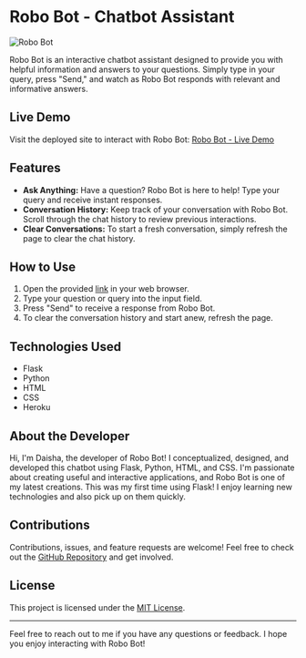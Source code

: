 # Robo Bot - Chatbot Assistant

![Robo Bot](../probable-guacamole/src/static/images/Screenshot%202023-08-21%20at%2011.53.15%20AM.jpg)
 

Robo Bot is an interactive chatbot assistant designed to provide you with helpful information and answers to your questions. Simply type in your query, press "Send," and watch as Robo Bot responds with relevant and informative answers.

## Live Demo

Visit the deployed site to interact with Robo Bot: [Robo Bot - Live Demo](https://chatbot-00-eac25725f44b.herokuapp.com/)

## Features

- **Ask Anything:** Have a question? Robo Bot is here to help! Type your query and receive instant responses.
- **Conversation History:** Keep track of your conversation with Robo Bot. Scroll through the chat history to review previous interactions.
- **Clear Conversations:** To start a fresh conversation, simply refresh the page to clear the chat history.

## How to Use

1. Open the provided [link](https://chatbot-00-eac25725f44b.herokuapp.com/) in your web browser.
2. Type your question or query into the input field.
3. Press "Send" to receive a response from Robo Bot.
4. To clear the conversation history and start anew, refresh the page.

## Technologies Used

- Flask
- Python
- HTML
- CSS
- Heroku

## About the Developer

Hi, I'm Daisha, the developer of Robo Bot! I conceptualized, designed, and developed this chatbot using Flask, Python, HTML, and CSS. I'm passionate about creating useful and interactive applications, and Robo Bot is one of my latest creations. This was my first time using Flask! I enjoy learning new technologies and also pick up on them quickly. 

## Contributions

Contributions, issues, and feature requests are welcome! Feel free to check out the [GitHub Repository](https://www.github.com/Daisha22d/) and get involved.

## License

This project is licensed under the [MIT License](LICENSE).

---

Feel free to reach out to me if you have any questions or feedback. I hope you enjoy interacting with Robo Bot!